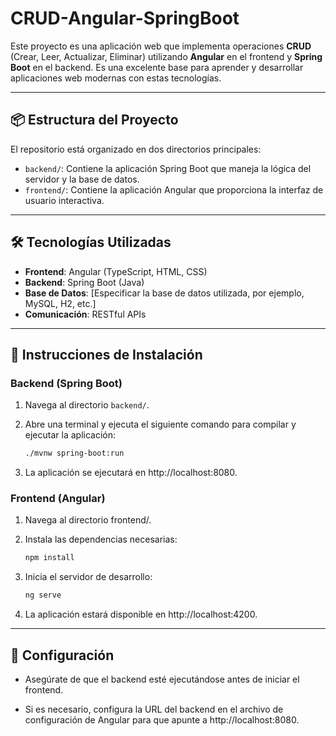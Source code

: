 # CRUD-Angular-SpringBoot

Este proyecto es una aplicación web que implementa operaciones **CRUD** (Crear, Leer, Actualizar, Eliminar) utilizando **Angular** en el frontend y **Spring Boot** en el backend. Es una excelente base para aprender y desarrollar aplicaciones web modernas con estas tecnologías.

---

## 📦 Estructura del Proyecto

El repositorio está organizado en dos directorios principales:

- `backend/`: Contiene la aplicación Spring Boot que maneja la lógica del servidor y la base de datos.
- `frontend/`: Contiene la aplicación Angular que proporciona la interfaz de usuario interactiva.

---

## 🛠 Tecnologías Utilizadas

- **Frontend**: Angular (TypeScript, HTML, CSS)  
- **Backend**: Spring Boot (Java)  
- **Base de Datos**: [Especificar la base de datos utilizada, por ejemplo, MySQL, H2, etc.]  
- **Comunicación**: RESTful APIs  

---

## 🚀 Instrucciones de Instalación

### Backend (Spring Boot)

1. Navega al directorio `backend/`.
2. Abre una terminal y ejecuta el siguiente comando para compilar y ejecutar la aplicación:

   ```bash
   ./mvnw spring-boot:run

3. La aplicación se ejecutará en http://localhost:8080.

### Frontend (Angular)

1. Navega al directorio frontend/.

2. Instala las dependencias necesarias:

    ```bash
    npm install

3. Inicia el servidor de desarrollo:

    ```bash
    ng serve

4. La aplicación estará disponible en http://localhost:4200.

---

## 🔧 Configuración

- Asegúrate de que el backend esté ejecutándose antes de iniciar el frontend.

- Si es necesario, configura la URL del backend en el archivo de configuración de Angular para que apunte a http://localhost:8080.